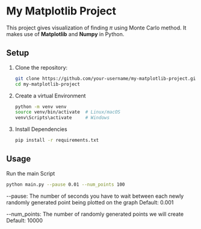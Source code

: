 # My Matplotlib Project

This project gives visualization of finding $\pi$ using Monte Carlo method. It makes use of **Matplotlib** and **Numpy** in Python.

## Setup

1. Clone the repository:
   ```bash
   git clone https://github.com/your-username/my-matplotlib-project.git
   cd my-matplotlib-project
   
2. Create a virtual Environment 
   ```bash
   python -m venv venv
   source venv/bin/activate  # Linux/macOS
   venv\Scripts\activate     # Windows

3. Install Dependencies
   ```bash
   pip install -r requirements.txt
   
## Usage

Run the main Script
   ```bash
   python main.py --pause 0.01 --num_points 100
   ```
--pause:
   The number of seconds you have to wait between each newly randomly generated point being plotted on the graph
   Default: 0.001

--num_points:
   The number of randomly generated points we will create
   Default: 10000
